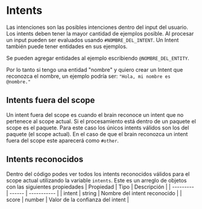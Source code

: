 # Intents
Las intenciones son las posibles intenciones dentro del input del usuario. Los intents deben tener la mayor cantidad de ejemplos posible. Al procesar un input pueden ser evaluados usando `#NOMBRE_DEL_INTENT`. Un Intent también puede tener entidades en sus ejemplos.

Se pueden agregar entidades al ejemplo escribiendo `@NOMBRE_DEL_ENTITY`.

Por lo tanto si tengo una entidad "nombre" y quiero crear un Intent que reconozca el nombre, un ejemplo podría ser: `"Hola, mi nombre es @nombre."`

## Intents fuera del scope
Un intent fuera del scope es cuando el brain reconoce un intent que no pertenece al scope actual.
Si el procesamiento está dentro de un paquete el scope es el paquete. Para este caso los únicos intents válidos son los del paquete (el scope actual).
En el caso de que el brain reconozca un intent fuera del scope este aparecerá como `#other`.

## Intents reconocidos
Dentro del código podes ver todos los intents reconocidos válidos para el scope actual utilizando
la variable `intents`. Este es un arreglo de objetos con las siguientes propiedades
| Propiedad | Tipo   | Descripción |
| --------- | ------ | ----------- |
| intent    | string | Nombre del intent reconocido |
| score     | number | Valor de la confianza del intent |
